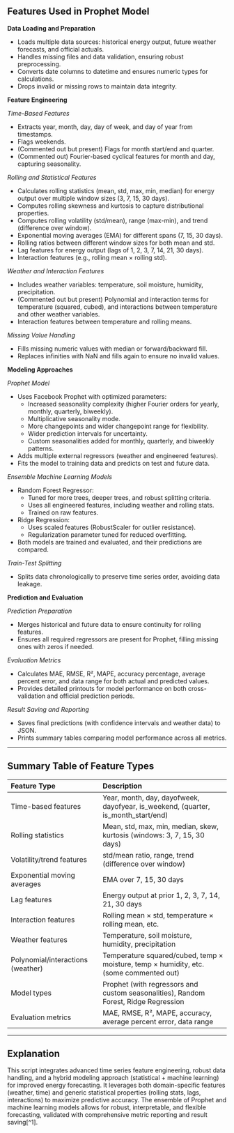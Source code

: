 ## Features Used in Prophet Model


**Data Loading and Preparation**

- Loads multiple data sources: historical energy output, future weather forecasts, and official actuals.
- Handles missing files and data validation, ensuring robust preprocessing.
- Converts date columns to datetime and ensures numeric types for calculations.
- Drops invalid or missing rows to maintain data integrity.

**Feature Engineering**

*Time-Based Features*

- Extracts year, month, day, day of week, and day of year from timestamps.
- Flags weekends.
- (Commented out but present) Flags for month start/end and quarter.
- (Commented out) Fourier-based cyclical features for month and day, capturing seasonality.

*Rolling and Statistical Features*

- Calculates rolling statistics (mean, std, max, min, median) for energy output over multiple window sizes (3, 7, 15, 30 days).
- Computes rolling skewness and kurtosis to capture distributional properties.
- Computes rolling volatility (std/mean), range (max-min), and trend (difference over window).
- Exponential moving averages (EMA) for different spans (7, 15, 30 days).
- Rolling ratios between different window sizes for both mean and std.
- Lag features for energy output (lags of 1, 2, 3, 7, 14, 21, 30 days).
- Interaction features (e.g., rolling mean × rolling std).

*Weather and Interaction Features*

- Includes weather variables: temperature, soil moisture, humidity, precipitation.
- (Commented out but present) Polynomial and interaction terms for temperature (squared, cubed), and interactions between temperature and other weather variables.
- Interaction features between temperature and rolling means.

*Missing Value Handling*

- Fills missing numeric values with median or forward/backward fill.
- Replaces infinities with NaN and fills again to ensure no invalid values.

**Modeling Approaches**

*Prophet Model*

- Uses Facebook Prophet with optimized parameters:
    - Increased seasonality complexity (higher Fourier orders for yearly, monthly, quarterly, biweekly).
    - Multiplicative seasonality mode.
    - More changepoints and wider changepoint range for flexibility.
    - Wider prediction intervals for uncertainty.
    - Custom seasonalities added for monthly, quarterly, and biweekly patterns.
- Adds multiple external regressors (weather and engineered features).
- Fits the model to training data and predicts on test and future data.

*Ensemble Machine Learning Models*

- Random Forest Regressor:
    - Tuned for more trees, deeper trees, and robust splitting criteria.
    - Uses all engineered features, including weather and rolling stats.
    - Trained on raw features.
- Ridge Regression:
    - Uses scaled features (RobustScaler for outlier resistance).
    - Regularization parameter tuned for reduced overfitting.
- Both models are trained and evaluated, and their predictions are compared.

*Train-Test Splitting*

- Splits data chronologically to preserve time series order, avoiding data leakage.

**Prediction and Evaluation**

*Prediction Preparation*

- Merges historical and future data to ensure continuity for rolling features.
- Ensures all required regressors are present for Prophet, filling missing ones with zeros if needed.

*Evaluation Metrics*

- Calculates MAE, RMSE, R², MAPE, accuracy percentage, average percent error, and data range for both actual and predicted values.
- Provides detailed printouts for model performance on both cross-validation and official prediction periods.

*Result Saving and Reporting*

- Saves final predictions (with confidence intervals and weather data) to JSON.
- Prints summary tables comparing model performance across all metrics.

---

## Summary Table of Feature Types

| Feature Type | Description |
| :-- | :-- |
| Time-based features | Year, month, day, dayofweek, dayofyear, is_weekend, (quarter, is_month_start/end) |
| Rolling statistics | Mean, std, max, min, median, skew, kurtosis (windows: 3, 7, 15, 30 days) |
| Volatility/trend features | std/mean ratio, range, trend (difference over window) |
| Exponential moving averages | EMA over 7, 15, 30 days |
| Lag features | Energy output at prior 1, 2, 3, 7, 14, 21, 30 days |
| Interaction features | Rolling mean × std, temperature × rolling mean, etc. |
| Weather features | Temperature, soil moisture, humidity, precipitation |
| Polynomial/interactions (weather) | Temperature squared/cubed, temp × moisture, temp × humidity, etc. (some commented out) |
| Model types | Prophet (with regressors and custom seasonalities), Random Forest, Ridge Regression |
| Evaluation metrics | MAE, RMSE, R², MAPE, accuracy, average percent error, data range |


---

## Explanation

This script integrates advanced time series feature engineering, robust data handling, and a hybrid modeling approach (statistical + machine learning) for improved energy forecasting. It leverages both domain-specific features (weather, time) and generic statistical properties (rolling stats, lags, interactions) to maximize predictive accuracy. The ensemble of Prophet and machine learning models allows for robust, interpretable, and flexible forecasting, validated with comprehensive metric reporting and result saving[^1].
